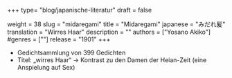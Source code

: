 +++
type= "blog/japanische-literatur"
draft = false

weight = 38
slug = "midaregami"
title = "Midaregami"
japanese = "みだれ髪"
translation = "Wirres Haar"
description = ""
authors = ["Yosano Akiko"]
#genres = [""]
release = "1901"
+++

- Gedichtsammlung von 399 Gedichten
- Titel: „wirres Haar“ -> Kontrast zu den Damen der Heian-Zeit (eine Anspielung auf Sex)
